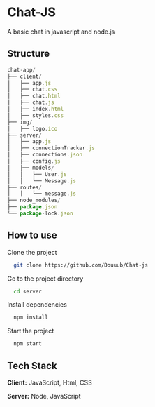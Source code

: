 
# Chat-JS

A basic chat in javascript and node.js

## Structure

```javascript
chat-app/
├── client/
│   ├── app.js
│   ├── chat.css
│   ├── chat.html
│   ├── chat.js
│   ├── index.html
│   ├── styles.css
├── img/
│   ├── logo.ico
├── server/
│   ├── app.js
│   ├── connectionTracker.js
│   ├── connections.json
│   ├── config.js
│   ├── models/
│   │   ├── User.js
│   │   └── Message.js
├── routes/
│   │   └── message.js
├── node_modules/
├── package.json
└── package-lock.json
```





## How to use

Clone the project

```bash
  git clone https://github.com/Douuub/Chat-js
```

Go to the project directory

```bash
  cd server
```

Install dependencies

```bash
  npm install
```

Start the project

```bash
  npm start
```


## Tech Stack

**Client:** JavaScript, Html, CSS

**Server:** Node, JavaScript

